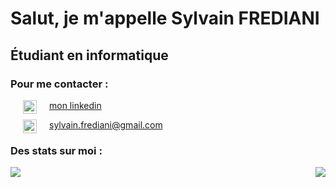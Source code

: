 # Salut, je m'appelle Sylvain FREDIANI
## Étudiant en informatique

### Pour me contacter :

<img align="left" height="22px" src="https://cdn.jsdelivr.net/npm/simple-icons@v3/icons/linkedin.svg" hspace="20"/> 
<a href="linkedin.com/in/sylvain-frediani-a0b9951b7">mon linkedin </a>

</br>

<img align="left" height="22px" src="https://cdn.jsdelivr.net/npm/simple-icons@3.13.0/icons/gmail.svg" hspace="20"/> sylvain.frediani@gmail.com



### Des stats sur moi :

<div style="display: flex; align-items: flex-start; justify-content: space-between;">
  <img src="https://github-readme-stats.vercel.app/api?username=Sylvain999&hide=contribs,prs" />
  <img src="https://github-readme-stats.vercel.app/api/top-langs/?username=Sylvain999&layout=compact"/>
</div>
